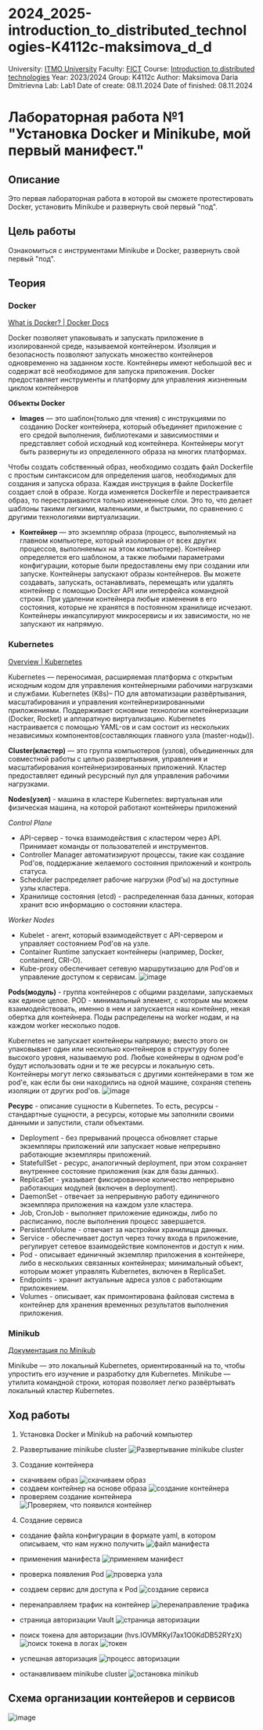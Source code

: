 # 2024_2025-introduction_to_distributed_technologies-K4112c-maksimova_d_d
University: [ITMO University](https://itmo.ru/ru/)
Faculty: [FICT](https://fict.itmo.ru)
Course: [Introduction to distributed technologies](https://github.com/itmo-ict-faculty/introduction-to-distributed-technologies)
Year: 2023/2024
Group: K4112c
Author: Maksimova Daria Dmitrievna
Lab: Lab1
Date of create: 08.11.2024
Date of finished: 08.11.2024

# Лабораторная работа №1 "Установка Docker и Minikube, мой первый манифест."
## Описание
Это первая лабораторная работа в которой вы сможете протестировать Docker, установить Minikube и развернуть свой первый "под".

## Цель работы
Ознакомиться с инструментами Minikube и Docker, развернуть свой первый "под".

## Теория
### Docker
[What is Docker? | Docker Docs](https://docs.docker.com/get-started/docker-overview/)

Docker позволяет упаковывать и запускать приложение в изолированной среде, называемой контейнером.
Изоляция и безопасность позволяют запускать множество контейнеров одновременно на заданном хосте.
Контейнеры имеют небольшой вес и содержат всё необходимое для запуска приложения.
Docker предоставляет инструменты и платформу для управления жизненным циклом контейнеров

**Объекты Docker**
- **Images** — это шаблон(только для чтения) с инструкциями по созданию Docker контейнера, который объединяет приложение с его средой выполнения, библиотеками и зависимостями и представляет собой исходный код контейнера.
  Контейнеры могут быть развернуты из определенного образа на многих платформах.

Чтобы создать собственный образ, необходимо создать файл Dockerfile с простым синтаксисом для определения шагов, необходимых для создания и запуска образа.
Каждая инструкция в файле Dockerfile создает слой в образе.
Когда изменяется Dockerfile и перестраивается образ, то перестраиваются только измененные слои.
Это то, что делает шаблоны такими легкими, маленькими, и быстрыми, по сравнению с другими технологиями виртуализации.

- **Контейнер** — это экземпляр образа (процесс, выполняемый на главном компьютере, который изолирован от всех других процессов, выполняемых на этом компьютере).
Контейнер определяется его шаблоном, а также любыми параметрами конфигурации, которые были предоставлены ему при создании или запуске.
Контейнеры запускают образы контейнеров.
Вы можете создавать, запускать, останавливать, перемещать или удалять контейнер с помощью Docker API или интерфейса командной строки.
При удалении контейнера любые изменения в его состояния, которые не хранятся в постоянном хранилище исчезают.
Контейнеры инкапсулируют микросервисы и их зависимости, но не запускают их напрямую.

### Kubernetes
[Overview | Kubernetes](https://kubernetes.io/docs/concepts/overview/)

Kubernetes — переносимая, расширяемая платформа с открытым исходным кодом для управления контейнерными рабочими нагрузками и службами.
Kubernetes (K8s)– ПО для автоматизации развёртывания, масштабирования и управления контейнеризированными приложениями.
Поддерживает основные технологии контейнеризации (Docker, Rocket) и аппаратную виртуализацию.
Kubernetes настраивается с помощью YAML-ов и сам состоит из нескольких независимых компонентов(составляющих главного узла (master-ноды)).

**Cluster(кластер)** — это группа компьютеров (узлов), объединенных для совместной работы с целью развертывания, управления и масштабирования контейнеризированных приложений.
Кластер предоставляет единый ресурсный пул для управления рабочими нагрузками.

**Nodes(узел)** - машина в кластере Kubernetes: виртуальная или физическая машина, на которой работают контейнеры приложений

_Control Plane_
- API-сервер - точка взаимодействия с кластером через API. Принимает команды от пользователей и инструментов.
- Controller Manager автоматизируют процессы, такие как создание Pod'ов, поддержание желаемого состояния приложений и контроль статуса.
- Scheduler распределяет рабочие нагрузки (Pod'ы) на доступные узлы кластера.
- Хранилище состояния (etcd) - распределенная база данных, которая хранит всю информацию о состоянии кластера.

_Worker Nodes_
- Kubelet - агент, который взаимодействует с API-сервером и управляет состоянием Pod'ов на узле.
- Container Runtime запускает контейнеры (например, Docker, containerd, CRI-O).
- Kube-proxy обеспечивает сетевую маршрутизацию для Pod'ов и управление доступом к сервисам.
![image](https://github.com/user-attachments/assets/8f71d9bf-06be-4fc7-8b81-18d799841967)


**Pods(модуль)** - группа контейнеров с общими разделами, запускаемых как единое целое.
POD - минимальный элемент, с которым мы можем взаимодействовать, именно в нем и запускается наш контейнер, некая обертка для контейнера. Поды распределены на worker нодам, и на каждом worker несколько подов.

Kubernetes не запускает контейнеры напрямую; вместо этого он упаковывает один или несколько контейнеров в структуру более высокого уровня, называемую pod.
Любые конейнеры в одном pod'e будут использовать одни и те же ресурсы и локальную сеть.
Контейнеры могут легко связываться с другими контейнерами в том же pod'e, как если бы они находились на одной машине, сохраняя степень изоляции от других pod'ов.
![image](https://github.com/user-attachments/assets/b2915e00-0cb7-479c-841b-ed35dc2f535e)

**Ресурс** - описание сущности в Kubernetes. То есть, ресурсы - стандартные сущности, а ресурсы, которые мы заполнили своими данными и запустили, стали объектами.
- Deployment - без прерываний процесса обновляет старые экземпляры приложений или запускает новые непрерывно работающие экземпляры приложений.
- StatefullSet - ресурс, аналогичный deployment, при этом сохраняет внутреннее состояние приложения (как для базы данных).
- ReplicaSet - указывает фиксированное количество непрерывно работающих модулей (включен в deployment).
- DaemonSet - отвечает за непрерывную работу единичного экземпляра приложения на каждом узле кластера.
- Job, CronJob - выполняет приложение единожды, либо по расписанию, после выполнения процесс завершается.
- PersistentVolume - отвечает за настройки хранилища данных.
- Service - обеспечивает доступ через точку входа в приложение, регулирует сетевое взаимодействие компонентов и доступ к ним.
- Pod - описывает единичный экземпляр приложения в контейнере, либо в нескольких связанных контейнерах; минимальный объект, которым может управлять Kubernetes, включен в ReplicaSet.
- Endpoints - хранит актуальные адреса узлов с работающим приложением.
- Volumes - описывает, как примонтирована файловая система в контейнер для хранения временных результатов выполнения приложения.


### Minikub
[Документация по Minikub](https://minikube.sigs.k8s.io/docs/)

Minikube — это локальный Kubernetes, ориентированный на то, чтобы упростить его изучение и разработку для Kubernetes.
Minikube — утилита командной строки, которая позволяет легко развёртывать локальный кластер Kubernetes.

## Ход работы
1. Установка Docker и Minikub на рабочий компьютер

2. Развертывание minikube cluster
   ![Развертывание minikube cluster](https://github.com/user-attachments/assets/52dd0000-6b62-483c-a13a-5319d940a0ca)

3. Создание контейнера
- скачиваем образ
  ![скачиваем образ](https://github.com/user-attachments/assets/6f75f257-1f36-4022-9a3b-f29b0c4ae468)
- создаем контейнер на основе образа
  ![создание контейнера](https://github.com/user-attachments/assets/c64b63a9-108c-45d5-8ed1-71f600f01bcc)
- проверяем создание контейнера  
  ![Проверяем, что появился контейнер](https://github.com/user-attachments/assets/9cdcb0b0-6337-47d9-b81d-dfd29eef91ec)

4. Создание сервиса
- создание файла конфигурации в формате yaml, в котором описываем, что нам нужно получить
  ![файл манифеста](https://github.com/user-attachments/assets/4ff898e3-a7e0-494d-9a17-2c9002960748)

- применения манифеста
  ![применяем манифест](https://github.com/user-attachments/assets/4ec381d6-9d83-43f3-a671-f79a08de93b3)

- проверка появления Pod
  ![проверка узла](https://github.com/user-attachments/assets/10f3a96a-6939-4022-9d0d-08b491bdb167)

- создаем сервис для доступа к Pod
  ![создание сервиса](https://github.com/user-attachments/assets/df767285-ab08-4b4b-8b82-2ce6252252ab)

- перенаправляем трафик на контейнер
  ![перенаправление трафика](https://github.com/user-attachments/assets/343a7768-3dc3-4ad2-b245-d3a537ef9691)

- страница авторизации Vault
  ![страница авторизации](https://github.com/user-attachments/assets/0fe5c80f-f103-4a8e-8f3f-9d603cc56cee)

- поиск токена для авторизации (hvs.IOVMRKyI7ax1O0KdDB52RYzX)
  ![поиск токена в логах](https://github.com/user-attachments/assets/e28a24db-0efa-4edb-94a2-adf1d321c639)
  ![токен](https://github.com/user-attachments/assets/1c2c4769-d7f3-4177-a5db-8c380bff1112)

- успешная авторизация
  ![процесс авторизации](https://github.com/user-attachments/assets/87ad7833-677d-47f8-ad5a-3a3c6651da29)

- останавливаем minikube cluster
  ![остановка minikub](https://github.com/user-attachments/assets/74629863-763c-40ad-9d0e-1ab61bee8601)

## Схема организации контейеров и сервисов

![image](https://github.com/user-attachments/assets/73068db9-f393-409c-9f4b-39f9de5d93df)

